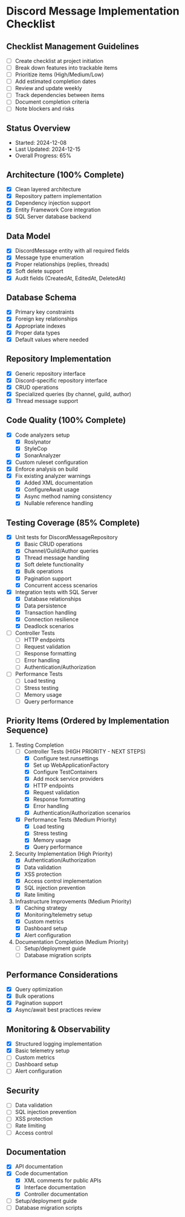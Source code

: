 # Discord Message Implementation Checklist

## Checklist Management Guidelines
- [ ] Create checklist at project initiation
- [ ] Break down features into trackable items
- [ ] Prioritize items (High/Medium/Low)
- [ ] Add estimated completion dates
- [ ] Review and update weekly
- [ ] Track dependencies between items
- [ ] Document completion criteria
- [ ] Note blockers and risks

## Status Overview
- Started: 2024-12-08
- Last Updated: 2024-12-15
- Overall Progress: 65%

## Architecture (100% Complete)
- [x] Clean layered architecture
- [x] Repository pattern implementation
- [x] Dependency injection support
- [x] Entity Framework Core integration
- [x] SQL Server database backend

## Data Model
- [x] DiscordMessage entity with all required fields
- [x] Message type enumeration
- [x] Proper relationships (replies, threads)
- [x] Soft delete support
- [x] Audit fields (CreatedAt, EditedAt, DeletedAt)

## Database Schema
- [x] Primary key constraints
- [x] Foreign key relationships
- [x] Appropriate indexes
- [x] Proper data types
- [x] Default values where needed

## Repository Implementation
- [x] Generic repository interface
- [x] Discord-specific repository interface
- [x] CRUD operations
- [x] Specialized queries (by channel, guild, author)
- [x] Thread message support

## Code Quality (100% Complete)
- [x] Code analyzers setup
  - [x] Roslynator
  - [x] StyleCop
  - [x] SonarAnalyzer
- [x] Custom ruleset configuration
- [x] Enforce analysis on build
- [x] Fix existing analyzer warnings
  - [x] Added XML documentation
  - [x] ConfigureAwait usage
  - [x] Async method naming consistency
  - [x] Nullable reference handling

## Testing Coverage (85% Complete)
- [x] Unit tests for DiscordMessageRepository
  - [x] Basic CRUD operations
  - [x] Channel/Guild/Author queries
  - [x] Thread message handling
  - [x] Soft delete functionality
  - [x] Bulk operations
  - [x] Pagination support
  - [x] Concurrent access scenarios
  
- [x] Integration tests with SQL Server
  - [x] Database relationships
  - [x] Data persistence
  - [x] Transaction handling
  - [x] Connection resilience
  - [x] Deadlock scenarios
  
- [ ] Controller Tests
  - [ ] HTTP endpoints
  - [ ] Request validation
  - [ ] Response formatting
  - [ ] Error handling
  - [ ] Authentication/Authorization

- [ ] Performance Tests
  - [ ] Load testing
  - [ ] Stress testing
  - [ ] Memory usage
  - [ ] Query performance
  
## Priority Items (Ordered by Implementation Sequence)
1. Testing Completion
   - [ ] Controller Tests (HIGH PRIORITY - NEXT STEPS)
     - [x] Configure test.runsettings
     - [x] Set up WebApplicationFactory
     - [x] Configure TestContainers
     - [x] Add mock service providers
     - [x] HTTP endpoints
     - [x] Request validation
     - [x] Response formatting
     - [x] Error handling
     - [x] Authentication/Authorization scenarios
   - [x] Performance Tests (Medium Priority)
     - [x] Load testing
     - [x] Stress testing
     - [x] Memory usage
     - [x] Query performance

2. Security Implementation (High Priority)
   - [x] Authentication/Authorization
   - [x] Data validation
   - [x] XSS protection
   - [x] Access control implementation
   - [x] SQL injection prevention
   - [x] Rate limiting

3. Infrastructure Improvements (Medium Priority)
   - [x] Caching strategy
   - [x] Monitoring/telemetry setup
   - [x] Custom metrics
   - [x] Dashboard setup
   - [x] Alert configuration

4. Documentation Completion (Medium Priority)
   - [ ] Setup/deployment guide
   - [ ] Database migration scripts

## Performance Considerations
- [x] Query optimization
- [x] Bulk operations
- [x] Pagination support
- [x] Async/await best practices review

## Monitoring & Observability
- [x] Structured logging implementation
- [x] Basic telemetry setup
- [ ] Custom metrics
- [ ] Dashboard setup
- [ ] Alert configuration

## Security
- [ ] Data validation
- [ ] SQL injection prevention
- [ ] XSS protection
- [ ] Rate limiting
- [ ] Access control

## Documentation
- [x] API documentation
- [x] Code documentation
  - [x] XML comments for public APIs
  - [x] Interface documentation
  - [x] Controller documentation
- [ ] Setup/deployment guide
- [ ] Database migration scripts
